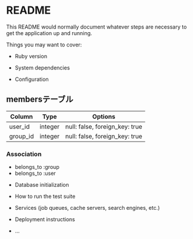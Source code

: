 # README

This README would normally document whatever steps are necessary to get the
application up and running.

Things you may want to cover:

* Ruby version

* System dependencies

* Configuration

## membersテーブル

|Column|Type|Options|
|------|----|-------|
|user_id|integer|null: false, foreign_key: true|
|group_id|integer|null: false, foreign_key: true|

### Association
- belongs_to :group
- belongs_to :user
 
* Database initialization

* How to run the test suite

* Services (job queues, cache servers, search engines, etc.)

* Deployment instructions

* ...
